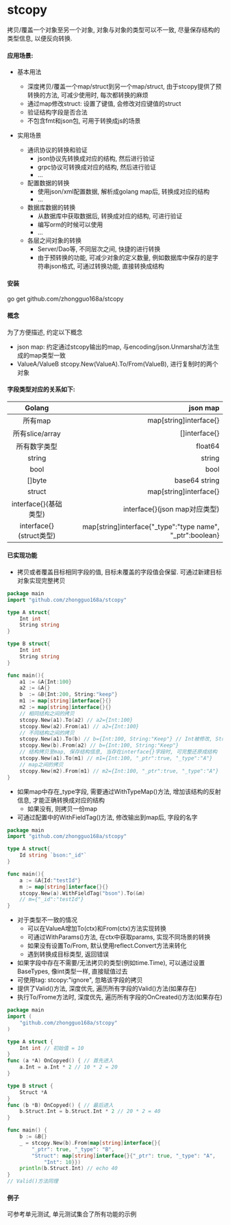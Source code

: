 # stcopy
拷贝/覆盖一个对象至另一个对象, 对象与对象的类型可以不一致, 尽量保存结构的类型信息, 以便反向转换.



#### 应用场景:

* 基本用法
    * 深度拷贝/覆盖一个map/struct到另一个map/struct, 由于stcopy提供了预转换的方法, 可减少使用时, 每次都转换的麻烦
    * 通过map修改struct: 设置了键值, 会修改对应键值的struct
    * 验证结构字段是否合法
    * 不包含fmt和json包, 可用于转换成js的场景
    
* 实用场景
    * 通讯协议的转换和验证
        * json协议先转换成对应的结构, 然后进行验证
        * grpc协议可转换成对应的结构, 然后进行验证
        * ...
    * 配置数据的转换       
        * 使用json/xml配置数据, 解析成golang map后, 转换成对应的结构
        * ...
    * 数据库数据的转换
        * 从数据库中获取数据后, 转换成对应的结构, 可进行验证
        * 编写orm的时候可以使用
        * ...
    * 各层之间对象的转换
        * Server/Dao等, 不同层次之间, 快捷的进行转换
        * 由于预转换的功能, 可减少对象的定义数量, 例如数据库中保存的是字符串json格式, 可通过转换功能, 直接转换成结构

#### 安装
go get github.com/zhongguo168a/stcopy

#### 概念

为了方便描述, 约定以下概念

* json map: 约定通过stcopy输出的map, 与encoding/json.Unmarshal方法生成的map类型一致
* ValueA/ValueB stcopy.New(ValueA).To/From(ValueB), 进行复制时的两个对象


#### 字段类型对应的关系如下:

| Golang        |   json map|
|:-------------:| -----:|
| 所有map| map[string]interface{} |
| 所有slice/array      |   []interface{} |
| 所有数字类型      |    float64 |
| string         |    string |
| bool        |    bool |
| []byte      |    base64 string |
| struct        |  map[string]interface{}|
| interface{}(基础类型)   |  interface{}(json map对应类型)|
| interface{}(struct类型)    |  map[string]interface{"_type":"type name", "_ptr":boolean}


#### 已实现功能

* 拷贝或者覆盖目标相同字段的值, 目标未覆盖的字段值会保留. 可通过新建目标对象实现完整拷贝
```go
package main
import "github.com/zhongguo168a/stcopy"

type A struct{
    Int int
    String string
}

type B struct{
    Int int
    String string
}

func main(){
    a1 := &A{Int:100}
    a2 := &A{}
    b  := &B{Int:200, String:"keep"}
    m1 := map[string]interface{}{}
    m2 := map[string]interface{}{}
    // 相同结构之间的拷贝
	stcopy.New(a1).To(a2) // a2={Int:100} 
	stcopy.New(a2).From(a1) // a2={Int:100}
	// 不同结构之间的拷贝
	stcopy.New(a1).To(b) // b={Int:100, String:"Keep"} // Int被修改, String保留
	stcopy.New(b).From(a2) // b={Int:100, String:"Keep"}
	// 结构拷贝至map, 保存结构信息, 当存在interface{}字段时, 可完整还原成结构
    stcopy.New(a1).To(m1) // m1={Int:100, "_ptr":true, "_type":"A"}
    // map之间的拷贝 
    stcopy.New(m2).From(m1) // m2={Int:100, "_ptr":true, "_type":"A"}
}
```
* 如果map中存在_type字段, 需要通过WithTypeMap()方法, 增加该结构的反射信息, 才能正确转换成对应的结构
    * 如果没有, 则拷贝一份map
* 可通过配置中的WithFieldTag()方法, 修改输出到map后, 字段的名字
```go
package main
import "github.com/zhongguo168a/stcopy"

type A struct{
    Id string `bson:"_id"`
}

func main(){
	a := &A{Id:"testId"}
    m := map[string]interface{}{}
	stcopy.New(a).WithFieldTag("bson").To(&m) 
	// m={"_id":"testId"}
}
```
* 对于类型不一致的情况
    * 可以在ValueA增加To(ctx)和From(ctx)方法实现转换
    * 可通过WithParams()方法, 在ctx中获取params, 实现不同场景的转换
    * 如果没有设置To/From, 默认使用reflect.Convert方法来转化
    * 遇到转换成目标类型, 返回错误
* 如果字段中存在不需要/无法拷贝的类型(例如time.Time), 可以通过设置BaseTypes, 像int类型一样, 直接赋值过去 
* 可使用tag: stcopy:"ignore", 忽略该字段的拷贝
* 提供了Valid()方法, 深度优先, 遍历所有字段的Valid()方法(如果存在)
* 执行To/Frome方法时, 深度优先, 遍历所有字段的OnCreated()方法(如果存在) 
```go
package main
import (
	"github.com/zhongguo168a/stcopy"
)

type A struct {
	Int int // 初始值 = 10
}
func (a *A) OnCopyed() { // 首先进入
	a.Int = a.Int * 2 // 10 * 2 = 20
}

type B struct {
	Struct *A
}
func (b *B) OnCopyed() { // 最后进入  
	b.Struct.Int = b.Struct.Int * 2 // 20 * 2 = 40
}

func main() {
	b := &B{}
	_ = stcopy.New(b).From(map[string]interface{}{
		"_ptr": true, "_type": "B",
		"Struct": map[string]interface{}{"_ptr": true, "_type": "A",
			"Int": 10}})
	println(b.Struct.Int) // echo 40
}
// Valid()方法同理

```


#### 例子

可参考单元测试, 单元测试集合了所有功能的示例